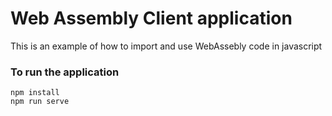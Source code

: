 # Web Assembly Client application

This is an example of how to import and use WebAssebly code in javascript

### To run the application

```
npm install
npm run serve
```